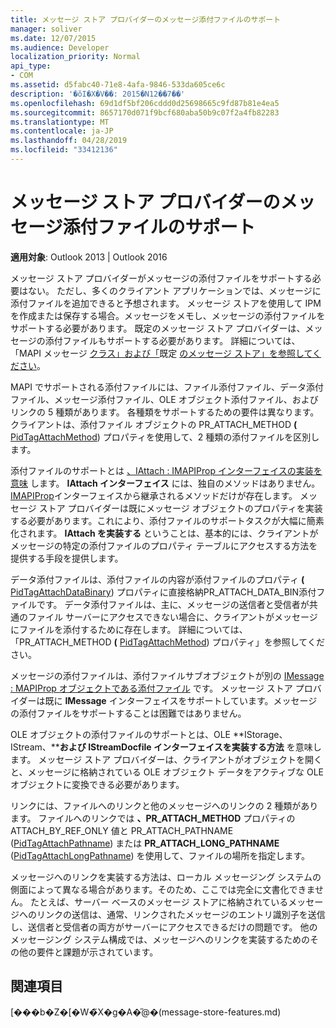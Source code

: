 ```yaml
---
title: メッセージ ストア プロバイダーのメッセージ添付ファイルのサポート
manager: soliver
ms.date: 12/07/2015
ms.audience: Developer
localization_priority: Normal
api_type:
- COM
ms.assetid: d5fabc40-71e8-4afa-9846-533da605ce6c
description: '�ŏI�X�V��: 2015�N12��7��'
ms.openlocfilehash: 69d1df5bf206cddd0d25698665c9fd87b81e4ea5
ms.sourcegitcommit: 8657170d071f9bcf680aba50b9c07f2a4fb82283
ms.translationtype: MT
ms.contentlocale: ja-JP
ms.lasthandoff: 04/28/2019
ms.locfileid: "33412136"
---
```

# <a name="supporting-message-attachments-for-message-store-providers"></a>メッセージ ストア プロバイダーのメッセージ添付ファイルのサポート

 
  
**適用対象**: Outlook 2013 | Outlook 2016 
  
メッセージ ストア プロバイダーがメッセージの添付ファイルをサポートする必要はない。 ただし、多くのクライアント アプリケーションでは、メッセージに添付ファイルを追加できると予想されます。 メッセージ ストアを使用して IPM を作成または保存する場合。メッセージをメモし、メッセージの添付ファイルをサポートする必要があります。 既定のメッセージ ストア プロバイダーは、メッセージの添付ファイルもサポートする必要があります。 詳細については、「MAPI メッセージ [クラス」および「](mapi-message-classes.md)既定 [のメッセージ ストア」を参照してください](default-message-stores.md)。
  
MAPI でサポートされる添付ファイルには、ファイル添付ファイル、データ添付ファイル、メッセージ添付ファイル、OLE オブジェクト添付ファイル、およびリンクの 5 種類があります。 各種類をサポートするための要件は異なります。 クライアントは、添付ファイル オブジェクトの PR_ATTACH_METHOD **(** [PidTagAttachMethod](pidtagattachmethod-canonical-property.md)) プロパティを使用して、2 種類の添付ファイルを区別します。
  
添付ファイルのサポートとは [、IAttach : IMAPIProp インターフェイスの実装を意味](iattachimapiprop.md) します。 **IAttach インターフェイス** には、独自のメソッドはありません。[IMAPIProp](imapipropiunknown.md)インターフェイスから継承されるメソッドだけが存在します。 メッセージ ストア プロバイダーは既にメッセージ オブジェクトのプロパティを実装する必要があります。これにより、添付ファイルのサポートタスクが大幅に簡素化されます。 **IAttach を実装する** ということは、基本的には、クライアントがメッセージの特定の添付ファイルのプロパティ テーブルにアクセスする方法を提供する手段を提供します。 
  
データ添付ファイルは、添付ファイルの内容が添付ファイルのプロパティ **(** [PidTagAttachDataBinary](pidtagattachdatabinary-canonical-property.md)) プロパティに直接格納PR_ATTACH_DATA_BIN添付ファイルです。 データ添付ファイルは、主に、メッセージの送信者と受信者が共通のファイル サーバーにアクセスできない場合に、クライアントがメッセージにファイルを添付するために存在します。 詳細については、「PR_ATTACH_METHOD **(** [PidTagAttachMethod](pidtagattachmethod-canonical-property.md)) プロパティ」を参照してください。
  
メッセージの添付ファイルは、添付ファイルサブオブジェクトが別の [IMessage : MAPIProp オブジェクトである添付ファイル](imessageimapiprop.md) です。 メッセージ ストア プロバイダーは既に **IMessage** インターフェイスをサポートしています。メッセージの添付ファイルをサポートすることは困難ではありません。 
  
OLE オブジェクトの添付ファイルのサポートとは、OLE **IStorage、IStream、****および IStreamDocfile インターフェイスを実装する方法** を意味します。  メッセージ ストア プロバイダーは、クライアントがオブジェクトを開くと、メッセージに格納されている OLE オブジェクト データをアクティブな OLE オブジェクトに変換できる必要があります。 
  
リンクには、ファイルへのリンクと他のメッセージへのリンクの 2 種類があります。 ファイルへのリンクでは **、PR_ATTACH_METHOD** プロパティの ATTACH_BY_REF_ONLY 値と PR_ATTACH_PATHNAME ([PidTagAttachPathname](pidtagattachpathname-canonical-property.md)) または **PR_ATTACH_LONG_PATHNAME** ([PidTagAttachLongPathname](pidtagattachlongpathname-canonical-property.md)) を使用して、ファイルの場所を指定します。 
  
メッセージへのリンクを実装する方法は、ローカル メッセージング システムの側面によって異なる場合があります。そのため、ここでは完全に文書化できません。 たとえば、サーバー ベースのメッセージ ストアに格納されているメッセージへのリンクの送信は、通常、リンクされたメッセージのエントリ識別子を送信し、送信者と受信者の両方がサーバーにアクセスできるだけの問題です。 他のメッセージング システム構成では、メッセージへのリンクを実装するためのその他の要件と課題が示されています。
  
## <a name="see-also"></a>関連項目



[���b�Z�[�W�̃X�g�A�̋@�[](message-store-features.md)(message-store-features.md)

